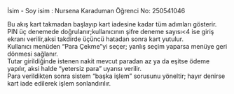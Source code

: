 İsim - Soy isim : Nursena Karaduman
Öğrenci No: 250541046

Bu akış kart takmadan başlayıp kart iadesine kadar tüm adımları gösterir.  
PIN üç denemede doğrulanır;kullanıcının şifre deneme sayısı<4 ise giriş ekranı verilir,aksi takdirde üçüncü hatadan sonra kart yutulur.   
Kullanıcı menüden “Para Çekme”yi seçer; yanlış seçim yaparsa menüye geri dönmesi sağlanır.  
Tutar girildiğinde istenen nakit mevcut paradan az ya da eşitse ödeme yapılır, aksi halde “yetersiz para” uyarısı verilir.  
Para verildikten sonra sistem “başka işlem” sorusunu yöneltir; hayır denirse kart iade edilerek işlem sonlandırılır.  

